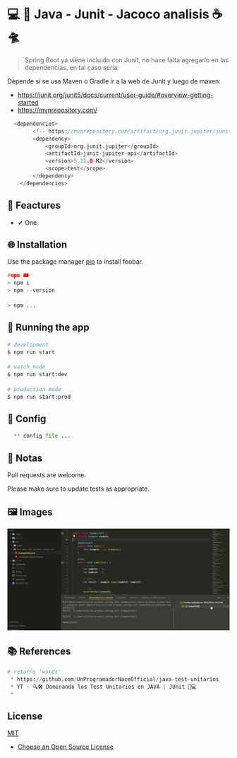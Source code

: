 

# 💻 💎 Java - Junit - Jacoco analisis ☕ 🛸

> Spring Boot ya viene incluido con Junit, no hace falta agregarlo en las dependencias, en tal caso seria:

Depende si se usa Maven o Gradle ir a la web de Junit y luego de maven:

* https://junit.org/junit5/docs/current/user-guide/#overview-getting-started
* https://mvnrepository.com/
```c
  <dependencies>
        <!-- https://mvnrepository.com/artifact/org.junit.jupiter/junit-jupiter-api -->
        <dependency>
            <groupId>org.junit.jupiter</groupId>
            <artifactId>junit-jupiter-api</artifactId>
            <version>5.11.0-M2</version>
            <scope>test</scope>
        </dependency>
    </dependencies>

```

## 📌 Feactures

 * ✔ One

## 🌐 Installation

Use the package manager [pip](https://pip.pypa.io/en/stable/) to install foobar.

```c
#npm 📟
> npm i
> npm --version

> npm ...
```

## 🔰 Running the app

```bash
# development
$ npm run start

# watch mode
$ npm run start:dev

# production mode
$ npm run start:prod
```

## 📐 Config
```python
  ** config file ...
```

## 📝 Notas

Pull requests are welcome.

Please make sure to update tests as appropriate.

## 🖼 Images
  <img src=main.jpg alt="Main"/>

## 📚 References

```python
# returns 'words'
 * https://github.com/UnProgramadorNaceOfficial/java-test-unitarios
 * YT - 🔍🛠️ Dominando los Test Unitarios en JAVA | JUnit 🚀💻
 * 

```

## License

[MIT](https://choosealicense.com/licenses/mit/)

* [Choose an Open Source License](https://choosealicense.com)